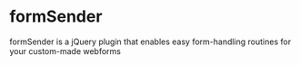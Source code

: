 formSender
==========

formSender is a jQuery plugin that enables easy form-handling routines for your custom-made webforms
